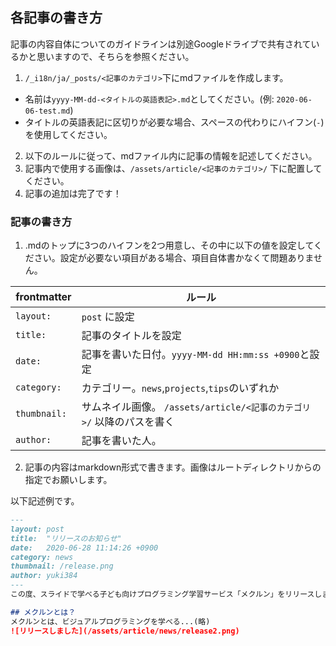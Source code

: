 ## 各記事の書き方

記事の内容自体についてのガイドラインは別途Googleドライブで共有されているかと思いますので、そちらを参照ください。

1. `/_i18n/ja/_posts/<記事のカテゴリ>`下にmdファイルを作成します。
  -   名前は`yyyy-MM-dd-<タイトルの英語表記>.md`としてください。(例: `2020-06-06-test.md`)
  - タイトルの英語表記に区切りが必要な場合、スペースの代わりにハイフン(`-`)を使用してください。
2. 以下のルールに従って、mdファイル内に記事の情報を記述してください。
3. 記事内で使用する画像は、`/assets/article/<記事のカテゴリ>/` 下に配置してください。
4. 記事の追加は完了です！

### 記事の書き方

1. .mdのトップに3つのハイフンを2つ用意し、その中に以下の値を設定してください。設定が必要ない項目がある場合、項目自体書かなくて問題ありません。

| frontmatter | ルール |
| --- | --- |
| `layout: ` | `post` に設定 |
| `title: ` | 記事のタイトルを設定 |
| `date: ` | 記事を書いた日付。`yyyy-MM-dd HH:mm:ss +0900`と設定 |
| `category: ` | カテゴリー。`news`,`projects`,`tips`のいずれか |
|`thumbnail: `   | サムネイル画像。 `/assets/article/<記事のカテゴリ>/` 以降のパスを書く |
|`author:`   |  記事を書いた人。 |

2. 記事の内容はmarkdown形式で書きます。画像はルートディレクトリからの指定でお願いします。

以下記述例です。

```markdown
---
layout: post
title:  "リリースのお知らせ"
date:   2020-06-28 11:14:26 +0900
category: news
thumbnail: /release.png
author: yuki384
---
この度、スライドで学べる子ども向けプログラミング学習サービス「メクルン」をリリースしました！

## メクルンとは？
メクルンとは、ビジュアルプログラミングを学べる...(略)
![リリースしました](/assets/article/news/release2.png)

```
